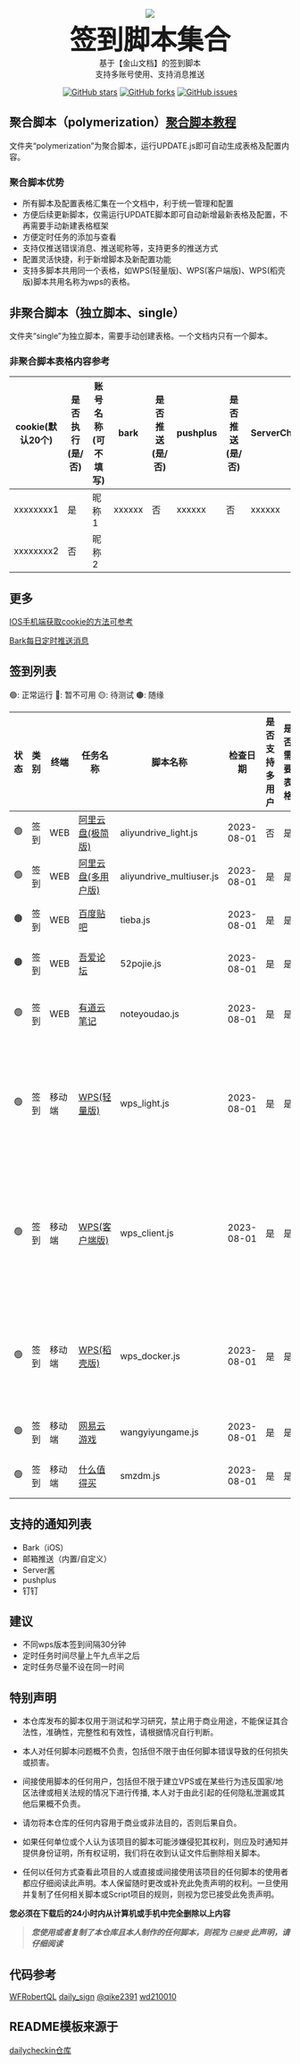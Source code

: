 <p align="center">
    <img src="https://socialify.git.ci/poboll/wps_script/image?description=1&descriptionEditable=WPS%E7%AD%BE%E5%88%B0%E8%84%9A%E6%9C%AC%E9%9B%86%E5%90%88%EF%BC%8C%E9%80%82%E7%94%A8%E4%BA%8E%E2%80%9C%E9%87%91%E5%B1%B1%E6%96%87%E6%A1%A3%E2%80%9D%E4%B8%ADAirScript%E8%87%AA%E5%8A%A8%E5%8C%96%E6%89%A7%E8%A1%8C%E3%80%82%E7%AD%BE%E5%88%B0%E5%88%97%E8%A1%A8%3A%20%EF%BD%9C%E7%88%B1%E5%A5%87%E8%89%BA%EF%BD%9C%E5%85%A8%E6%B0%91K%E6%AD%8C%EF%BD%9C%E6%9C%89%E9%81%93%E4%BA%91%E7%AC%94%E8%AE%B0%EF%BD%9C%E7%99%BE%E5%BA%A6%E8%B4%B4%E5%90%A7%EF%BD%9CBilibili%EF%BD%9CV2EX%EF%BD%9CAcFun%EF%BD%9C%E5%A4%A9%E7%BF%BC%E4%BA%91%E7%9B%98%EF%BD%9CFa%E7%B1%B3%E5%AE%B6%EF%BD%9C%E5%B0%8F%E7%B1%B3%E8%BF%90%E5%8A%A8%EF%BD%9C%E7%99%BE%E5%BA%A6%E6%90%9C%E7%B4%A2%E8%B5%84%E6%BA%90%E5%B9%B3%E5%8F%B0%EF%BD%9C&font=KoHo&forks=1&issues=1&language=1&name=1&owner=1&pattern=Plus&pulls=1&stargazers=1&theme=Auto"/>
    <br><strong><font size=50>签到脚本集合</font></strong>
    <br>基于【金山文档】的签到脚本
    <br>支持多账号使用、支持消息推送
</p>

<p align="center">
    <a href="https://github.com/poboll/wps_script/stargazers"><img src="https://img.shields.io/github/stars/poboll/wps_script?style=popout-square" alt="GitHub stars"></a>
    <a href="https://github.com/poboll/wps_script/network/members"><img src="https://img.shields.io/github/forks/poboll/wps_script?style=popout-square" alt="GitHub forks"></a>
    <a href="https://github.com/poboll/wps_script/issues"><img src="https://img.shields.io/github/issues/poboll/wps_script?style=popout-square" alt="GitHub issues"></a>
</p>


## 聚合脚本（polymerization）[聚合脚本教程](./docs/polymerization-cn.md)

文件夹“polymerization”为聚合脚本，运行UPDATE.js即可自动生成表格及配置内容。

### 聚合脚本优势

* 所有脚本及配置表格汇集在一个文档中，利于统一管理和配置
* 方便后续更新脚本，仅需运行UPDATE脚本即可自动新增最新表格及配置，不再需要手动新建表格框架
* 方便定时任务的添加与查看
* 支持仅推送错误消息、推送昵称等，支持更多的推送方式
* 配置灵活快捷，利于新增脚本及新配置功能
* 支持多脚本共用同一个表格，如WPS(轻量版)、WPS(客户端版)、WPS(稻壳版)脚本共用名称为wps的表格。

## 非聚合脚本（独立脚本、single）

文件夹“single”为独立脚本，需要手动创建表格。一个文档内只有一个脚本。

### 非聚合脚本表格内容参考

| cookie(默认20个) | 是否执行(是/否) | 账号名称(可不填写) | bark   | 是否推送(是/否) | pushplus | 是否推送(是/否) | ServerChan | 是否推送(是/否) |
| ---------------- | --------------- | ------------------ | ------ | --------------- | -------- | --------------- | ---------- | --------------- |
| xxxxxxxx1        | 是              | 昵称1              | xxxxxx | 否              | xxxxxx   | 否              | xxxxxx     | 否              |
| xxxxxxxx2        | 否              | 昵称2              |        |                 |          |                 |            |                 |

## 更多  

[IOS手机端获取cookie的方法可参考](./docs/ios-cn.md)

[Bark每日定时推送消息](./docs/bark-cn.md)

## 签到列表

🟢: 正常运行 🔴: 暂不可用 🟡: 待测试 🟤: 随缘

| 状态 | 类别 | 终端 | 任务名称 | 脚本名称 | 检查日期 | 是否支持多用户 | 是否需要表格 |备注 |使用步骤 |
| --- | --- | --- | --- | --- | --- | --- | --- | --- | --- |
| 🟢️ | 签到 | WEB | [阿里云盘(极简版)](https://www.aliyundrive.com) | aliyundrive_light.js | 2023-08-01 | 否 | 是 | 签到 |待编写 |
| 🟢️ | 签到 | WEB | [阿里云盘(多用户版)](https://www.aliyundrive.com) | aliyundrive_multiuser.js | 2023-08-01 | 是 | 是 | 签到 |待编写 |
| 🟤 | 签到 | WEB | [百度贴吧](https://tieba.baidu.com) | tieba.js | 2023-08-01 | 是 | 是 | 签到 |待编写 |
| 🟤 | 签到 | WEB | [吾爱论坛](https://www.52pojie.cn) | 52pojie.js | 2023-08-01 | 是 | 是 | 签到 |待编写 |
| 🟢️ | 签到 | WEB | [有道云笔记](https://note.youdao.com/) |noteyoudao.js | 2023-08-01 | 是 | 是 | 签到、领取空间 |[有道云](./docs/aliyundrive-cn.md) |
| 🟢️ | 签到 | 移动端 | [WPS(轻量版)](https://vip.wps.cn/) |wps_light.js | 2023-08-01 | 是 | 是 | 适用于PC端签到，需要手动兑换奖励 |待编写|
| 🟢️ | 签到 | 移动端 | [WPS(客户端版)](https://vip.wps.cn/) |wps_client.js | 2023-08-01 | 是 | 是 | 适用于手机端签到，不具备绕验证码功能 |待编写|
| 🟢️ | 签到 | 移动端 | [WPS(稻壳版)](https://vip.wps.cn/) |wps_docker.js | 2023-08-01 | 是 | 是 | 适用于稻壳签到，自动领取每日PPT | 待编写 |
| 🟢️ | 签到 | 移动端 | [网易云游戏](https://cg.163.com/) |wangyiyungame.js | 2023-08-01 | 是 | 是 | 签到 | 待编写 |
| 🟢️ | 签到 | 移动端 | [什么值得买](https://www.smzdm.com/) |smzdm.js | 2023-08-01 | 是 | 是 | 抽奖 | 待编写 |

## 支持的通知列表

- Bark（iOS）
- 邮箱推送（内置/自定义）
- Server酱
- pushplus
- 钉钉

## 建议  

* 不同wps版本签到间隔30分钟  
* 定时任务时间尽量上午九点半之后  
* 定时任务尽量不设在同一时间  

## 特别声明

- 本仓库发布的脚本仅用于测试和学习研究，禁止用于商业用途，不能保证其合法性，准确性，完整性和有效性，请根据情况自行判断。

- 本人对任何脚本问题概不负责，包括但不限于由任何脚本错误导致的任何损失或损害。

- 间接使用脚本的任何用户，包括但不限于建立VPS或在某些行为违反国家/地区法律或相关法规的情况下进行传播, 本人对于由此引起的任何隐私泄漏或其他后果概不负责。

- 请勿将本仓库的任何内容用于商业或非法目的，否则后果自负。

- 如果任何单位或个人认为该项目的脚本可能涉嫌侵犯其权利，则应及时通知并提供身份证明，所有权证明，我们将在收到认证文件后删除相关脚本。

- 任何以任何方式查看此项目的人或直接或间接使用该项目的任何脚本的使用者都应仔细阅读此声明。本人保留随时更改或补充此免责声明的权利。一旦使用并复制了任何相关脚本或Script项目的规则，则视为您已接受此免责声明。

**您必须在下载后的24小时内从计算机或手机中完全删除以上内容**

> ***您使用或者复制了本仓库且本人制作的任何脚本，则视为 `已接受` 此声明，请仔细阅读***

## 代码参考
<a href="https://github.com/HeiDaotu/WFRobertQL">WFRobertQL</a>
<a href="https://github.com/kxs2018/daily_sign">daily_sign</a>
<a href="https://www.52pojie.cn/thread-1811357-1-1.html">@qike2391</a>
<a href="https://github.com/wd210010/just_for_happy">wd210010</a>

## README模板来源于
<a href="https://github.com/Sitoi/dailycheckin">dailycheckin仓库</a>
